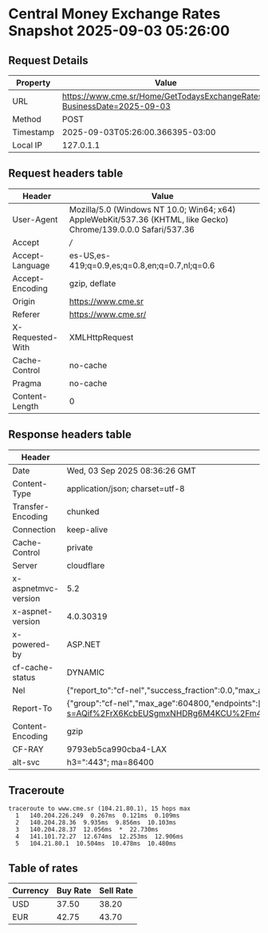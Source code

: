 # Central Money Exchange Rates Snapshot 2025-09-03 05:26:00
## Request Details

| Property | Value |
|----------|-------|
| URL | https://www.cme.sr/Home/GetTodaysExchangeRates/?BusinessDate=2025-09-03 |
| Method | POST |
| Timestamp | 2025-09-03T05:26:00.366395-03:00 |
| Local IP | 127.0.1.1 |
    
## Request headers table

| Header | Value |
|--------|-------|
| User-Agent | Mozilla/5.0 (Windows NT 10.0; Win64; x64) AppleWebKit/537.36 (KHTML, like Gecko) Chrome/139.0.0.0 Safari/537.36 |
| Accept | */* |
| Accept-Language | es-US,es-419;q=0.9,es;q=0.8,en;q=0.7,nl;q=0.6 |
| Accept-Encoding | gzip, deflate |
| Origin | https://www.cme.sr |
| Referer | https://www.cme.sr/ |
| X-Requested-With | XMLHttpRequest |
| Cache-Control | no-cache |
| Pragma | no-cache |
| Content-Length | 0 |

    
## Response headers table
| Header | Value |
|--------|-------|
| Date | Wed, 03 Sep 2025 08:36:26 GMT |
| Content-Type | application/json; charset=utf-8 |
| Transfer-Encoding | chunked |
| Connection | keep-alive |
| Cache-Control | private |
| Server | cloudflare |
| x-aspnetmvc-version | 5.2 |
| x-aspnet-version | 4.0.30319 |
| x-powered-by | ASP.NET |
| cf-cache-status | DYNAMIC |
| Nel | {"report_to":"cf-nel","success_fraction":0.0,"max_age":604800} |
| Report-To | {"group":"cf-nel","max_age":604800,"endpoints":[{"url":"https://a.nel.cloudflare.com/report/v4?s=AQif%2FrX6KcbEUSgmxNHDRg6M4KCU%2Fm4TKYVagmMkR2TOGRcf1syNkRs9QwADW8i5aqN1HzP%2B8qd66vgvcYk5Ty4XInvbbhofbv8%3D"}]} |
| Content-Encoding | gzip |
| CF-RAY | 9793eb5ca990cba4-LAX |
| alt-svc | h3=":443"; ma=86400 |

## Traceroute 

```
traceroute to www.cme.sr (104.21.80.1), 15 hops max
  1   140.204.226.249  0.267ms  0.121ms  0.109ms 
  2   140.204.28.36  9.935ms  9.856ms  10.103ms 
  3   140.204.28.37  12.056ms  *  22.730ms 
  4   141.101.72.27  12.674ms  12.253ms  12.906ms 
  5   104.21.80.1  10.504ms  10.478ms  10.480ms 

```


## Table of rates

| Currency | Buy Rate | Sell Rate |
|----------|----------|-----------|
| USD | 37.50 | 38.20 |
| EUR | 42.75 | 43.70 |
